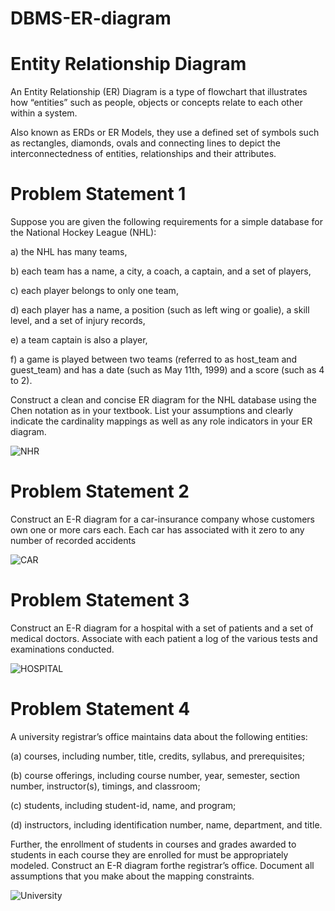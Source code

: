 # DBMS-ER-diagram
# Entity Relationship Diagram
An Entity Relationship (ER) Diagram is a type of flowchart that illustrates how “entities” such as people, objects or concepts relate to each other within a system.

Also known as ERDs or ER Models, they use a defined set of symbols such as rectangles, diamonds, ovals and connecting lines to depict the interconnectedness of entities, relationships and their attributes.

# Problem Statement 1
Suppose you are given the following requirements for a simple database for the National Hockey League (NHL):

a) the NHL has many teams,

b) each team has a name, a city, a coach, a captain, and a set of players,

c) each player belongs to only one team,

d) each player has a name, a position (such as left wing or goalie), a skill level, and a set of injury records,

e) a team captain is also a player,

f) a game is played between two teams (referred to as host_team and guest_team) and has a date (such as May 11th, 1999) and a score (such as 4 to 2).

Construct a clean and concise ER diagram for the NHL database using the Chen notation as in your textbook. List your assumptions and clearly indicate the cardinality mappings as well as any role indicators in your ER diagram.

![NHR](https://github.com/yam456/DBMS-ER-diagram/assets/135616309/b9c4acaf-df2c-480a-b7bb-3d01690a2966)

# Problem Statement 2

Construct an E-R diagram for a car-insurance company whose customers own one or more cars each. Each car has associated with it zero to any number of recorded accidents

![CAR](https://github.com/yam456/DBMS-ER-diagram/assets/135616309/f040b682-aac0-4f48-a81a-10cae7a69fa8)

# Problem Statement 3

Construct an E-R diagram for a hospital with a set of patients and a set of medical doctors. Associate with each patient a log of the various tests and examinations conducted.

![HOSPITAL](https://github.com/yam456/DBMS-ER-diagram/assets/135616309/24e850e0-648c-4cc3-9aca-451d3082a98b)

# Problem Statement 4

A university registrar’s office maintains data about the following entities: 

(a) courses, including number, title, credits, syllabus, and prerequisites;

(b) course offerings, including course number, year, semester, section number, instructor(s), timings, and classroom;

(c) students, including student-id, name, and program;

(d) instructors, including identification number, name, department, and title.

Further, the enrollment of students in courses and grades awarded to students in each course they are enrolled for must be appropriately modeled. Construct an E-R diagram forthe registrar’s office. Document all assumptions that you make about the mapping constraints.

![University](https://github.com/yam456/DBMS-ER-diagram/assets/135616309/c608a483-d663-43bb-8c5a-0e7f9d979183)

